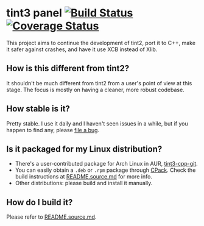 # tint3 panel [![Build Status](https://travis-ci.org/jmc-88/tint3.svg?branch=master)](https://travis-ci.org/jmc-88/tint3) [![Coverage Status](https://coveralls.io/repos/github/jmc-88/tint3/badge.svg?branch=master)](https://coveralls.io/github/jmc-88/tint3?branch=master)

This project aims to continue the development of tint2, port it to C++, make it safer against crashes, and have it use XCB instead of Xlib.

## How is this different from tint2?

It shouldn't be much different from tint2 from a user's point of view at this stage. The focus is mostly on having a cleaner, more robust codebase.

## How stable is it?

Pretty stable. I use it daily and I haven't seen issues in a while, but if you happen to find any, please [file a bug](https://github.com/jmc-88/tint3/issues).

## Is it packaged for my Linux distribution?

 * There's a user-contributed package for Arch Linux in AUR,
 [tint3-cpp-git](https://aur.archlinux.org/packages/tint3-cpp-git).
 * You can easily obtain a `.deb` or `.rpm` package through
 [CPack](https://cmake.org/Wiki/CMake:Packaging_With_CPack). Check the build
 instructions at [README.source.md](README.source.md) for more info.
 * Other distributions: please build and install it manually.

## How do I build it?

Please refer to [README.source.md](README.source.md).

